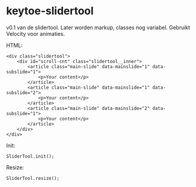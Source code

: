 # keytoe-slidertool
v0.1 van de slidertool. Later worden markup, classes nog variabel. Gebruikt Velocity voor animaties.

HTML:
```
<div class="slidertool">
	<div id="scroll-cnt" class="slidertool__inner">
		<article class="main-slide" data-mainslide="1" data-subslide="1">
			<p>Your content</p>
		</article>
		<article class="main-slide" data-mainslide="1" data-subslide="2">
			<p>Your content</p>
		</article>
		<article class="main-slide" data-mainslide="2" data-subslide="1">
			<p>Your content</p>
		</article>
	</div>
</div>
```

Init:
```
SliderTool.init();
```

Resize:
```
SliderTool.resize();
```
